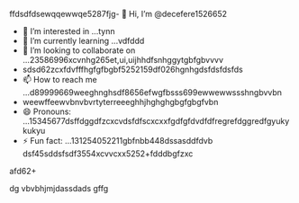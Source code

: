 ffdsdfdsewqqewwqe5287fjg- 👋 Hi, I’m @decefere1526652
- 👀 I’m interested in ...tynn
- 🌱 I’m currently learning ...vdfddd
- 💞️ I’m looking to collaborate on ...23586996xcvnhg265et,ui,uijhhdfsnhggytgbfgbvvvv
- sdsd62zcxfdvfffhgfgfbgbf5252159df026hgnhgdsfdsfdsfds
- 📫 How to reach me ...d89999669weeghnghsdf8656efwgfbsss699ewwewwssshngbvvbn
- weewffeewvbnvbvrtyterreeeghhjhghghgbgfgbgfvbn
- 😄 Pronouns: ...15345677dsffdggdfzcxcvdsfdfscxcxxfgdfgfdvdfdfregrefdggredfgyukykukyu
- ⚡ Fun fact: ...131254052211gbfnbb448dssasddfdvb
dsf45sddsfsdf3554xcvvcxx5252+fdddbgfzxc
<!---455sdffregfb96+996+v
decefere/decefere is a ✨ special ✨ repository becausfdse its `RE45ADME.md` (this filekjk,j) appears sefdon your GitHub prvdfsofile.bcv
You can click the Preview link to take a look at your changes.dsrtebcv
--->afd62+
dg
vbvbhjmjdassdads
gffg
